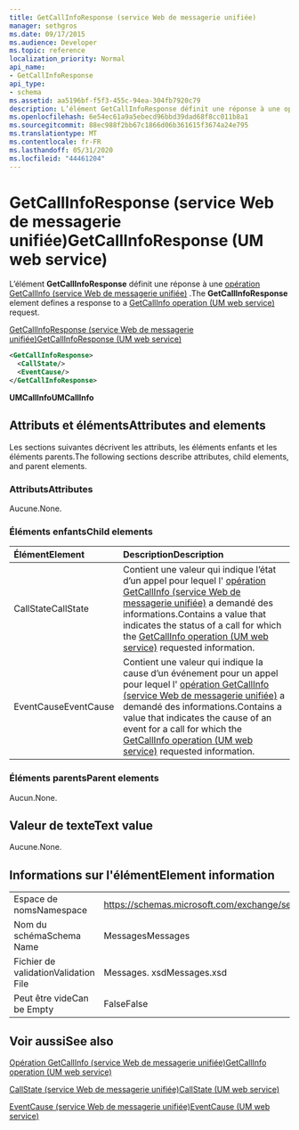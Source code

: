 ```yaml
---
title: GetCallInfoResponse (service Web de messagerie unifiée)
manager: sethgros
ms.date: 09/17/2015
ms.audience: Developer
ms.topic: reference
localization_priority: Normal
api_name:
- GetCallInfoResponse
api_type:
- schema
ms.assetid: aa5196bf-f5f3-455c-94ea-304fb7920c79
description: L’élément GetCallInfoResponse définit une réponse à une opération GetCallInfo (service Web de messagerie unifiée).
ms.openlocfilehash: 6e54ec61a9a5ebecd96bbd39dad68f8cc011b8a1
ms.sourcegitcommit: 88ec988f2bb67c1866d06b361615f3674a24e795
ms.translationtype: MT
ms.contentlocale: fr-FR
ms.lasthandoff: 05/31/2020
ms.locfileid: "44461204"
---
```

# <a name="getcallinforesponse-um-web-service"></a><span data-ttu-id="87753-103">GetCallInfoResponse (service Web de messagerie unifiée)</span><span class="sxs-lookup"><span data-stu-id="87753-103">GetCallInfoResponse (UM web service)</span></span>

<span data-ttu-id="87753-104">L’élément **GetCallInfoResponse** définit une réponse à une [opération GetCallInfo (service Web de messagerie unifiée)](getcallinfo-operation-um-web-service.md) .</span><span class="sxs-lookup"><span data-stu-id="87753-104">The **GetCallInfoResponse** element defines a response to a [GetCallInfo operation (UM web service)](getcallinfo-operation-um-web-service.md) request.</span></span> 
  
[<span data-ttu-id="87753-105">GetCallInfoResponse (service Web de messagerie unifiée)</span><span class="sxs-lookup"><span data-stu-id="87753-105">GetCallInfoResponse (UM web service)</span></span>](getcallinforesponse-um-web-service.md)
  
```xml
<GetCallInfoResponse>
  <CallState/>
  <EventCause/>
</GetCallInfoResponse>
```

 <span data-ttu-id="87753-106">**UMCallInfo**</span><span class="sxs-lookup"><span data-stu-id="87753-106">**UMCallInfo**</span></span>
## <a name="attributes-and-elements"></a><span data-ttu-id="87753-107">Attributs et éléments</span><span class="sxs-lookup"><span data-stu-id="87753-107">Attributes and elements</span></span>

<span data-ttu-id="87753-108">Les sections suivantes décrivent les attributs, les éléments enfants et les éléments parents.</span><span class="sxs-lookup"><span data-stu-id="87753-108">The following sections describe attributes, child elements, and parent elements.</span></span>
  
### <a name="attributes"></a><span data-ttu-id="87753-109">Attributs</span><span class="sxs-lookup"><span data-stu-id="87753-109">Attributes</span></span>

<span data-ttu-id="87753-110">Aucune.</span><span class="sxs-lookup"><span data-stu-id="87753-110">None.</span></span>
  
### <a name="child-elements"></a><span data-ttu-id="87753-111">Éléments enfants</span><span class="sxs-lookup"><span data-stu-id="87753-111">Child elements</span></span>

|<span data-ttu-id="87753-112">**Élément**</span><span class="sxs-lookup"><span data-stu-id="87753-112">**Element**</span></span>|<span data-ttu-id="87753-113">**Description**</span><span class="sxs-lookup"><span data-stu-id="87753-113">**Description**</span></span>|
|:-----|:-----|
|<span data-ttu-id="87753-114">CallState</span><span class="sxs-lookup"><span data-stu-id="87753-114">CallState</span></span>  <br/> |<span data-ttu-id="87753-115">Contient une valeur qui indique l’état d’un appel pour lequel l' [opération GetCallInfo (service Web de messagerie unifiée)](getcallinfo-operation-um-web-service.md) a demandé des informations.</span><span class="sxs-lookup"><span data-stu-id="87753-115">Contains a value that indicates the status of a call for which the [GetCallInfo operation (UM web service)](getcallinfo-operation-um-web-service.md) requested information.</span></span>  <br/> |
|<span data-ttu-id="87753-116">EventCause</span><span class="sxs-lookup"><span data-stu-id="87753-116">EventCause</span></span>  <br/> |<span data-ttu-id="87753-117">Contient une valeur qui indique la cause d’un événement pour un appel pour lequel l' [opération GetCallInfo (service Web de messagerie unifiée)](getcallinfo-operation-um-web-service.md) a demandé des informations.</span><span class="sxs-lookup"><span data-stu-id="87753-117">Contains a value that indicates the cause of an event for a call for which the [GetCallInfo operation (UM web service)](getcallinfo-operation-um-web-service.md) requested information.</span></span>  <br/> |
   
### <a name="parent-elements"></a><span data-ttu-id="87753-118">Éléments parents</span><span class="sxs-lookup"><span data-stu-id="87753-118">Parent elements</span></span>

<span data-ttu-id="87753-119">Aucun.</span><span class="sxs-lookup"><span data-stu-id="87753-119">None.</span></span>
  
## <a name="text-value"></a><span data-ttu-id="87753-120">Valeur de texte</span><span class="sxs-lookup"><span data-stu-id="87753-120">Text value</span></span>

<span data-ttu-id="87753-121">Aucune.</span><span class="sxs-lookup"><span data-stu-id="87753-121">None.</span></span>
  
## <a name="element-information"></a><span data-ttu-id="87753-122">Informations sur l'élément</span><span class="sxs-lookup"><span data-stu-id="87753-122">Element information</span></span>

|||
|:-----|:-----|
|<span data-ttu-id="87753-123">Espace de noms</span><span class="sxs-lookup"><span data-stu-id="87753-123">Namespace</span></span>  <br/> |https://schemas.microsoft.com/exchange/services/2006/messages  <br/> |
|<span data-ttu-id="87753-124">Nom du schéma</span><span class="sxs-lookup"><span data-stu-id="87753-124">Schema Name</span></span>  <br/> |<span data-ttu-id="87753-125">Messages</span><span class="sxs-lookup"><span data-stu-id="87753-125">Messages</span></span>  <br/> |
|<span data-ttu-id="87753-126">Fichier de validation</span><span class="sxs-lookup"><span data-stu-id="87753-126">Validation File</span></span>  <br/> |<span data-ttu-id="87753-127">Messages. xsd</span><span class="sxs-lookup"><span data-stu-id="87753-127">Messages.xsd</span></span>  <br/> |
|<span data-ttu-id="87753-128">Peut être vide</span><span class="sxs-lookup"><span data-stu-id="87753-128">Can be Empty</span></span>  <br/> |<span data-ttu-id="87753-129">False</span><span class="sxs-lookup"><span data-stu-id="87753-129">False</span></span>  <br/> |
   
## <a name="see-also"></a><span data-ttu-id="87753-130">Voir aussi</span><span class="sxs-lookup"><span data-stu-id="87753-130">See also</span></span>



[<span data-ttu-id="87753-131">Opération GetCallInfo (service Web de messagerie unifiée)</span><span class="sxs-lookup"><span data-stu-id="87753-131">GetCallInfo operation (UM web service)</span></span>](getcallinfo-operation-um-web-service.md)
  
[<span data-ttu-id="87753-132">CallState (service Web de messagerie unifiée)</span><span class="sxs-lookup"><span data-stu-id="87753-132">CallState (UM web service)</span></span>](callstate-um-web-service.md)
  
[<span data-ttu-id="87753-133">EventCause (service Web de messagerie unifiée)</span><span class="sxs-lookup"><span data-stu-id="87753-133">EventCause (UM web service)</span></span>](eventcause-um-web-service.md)

